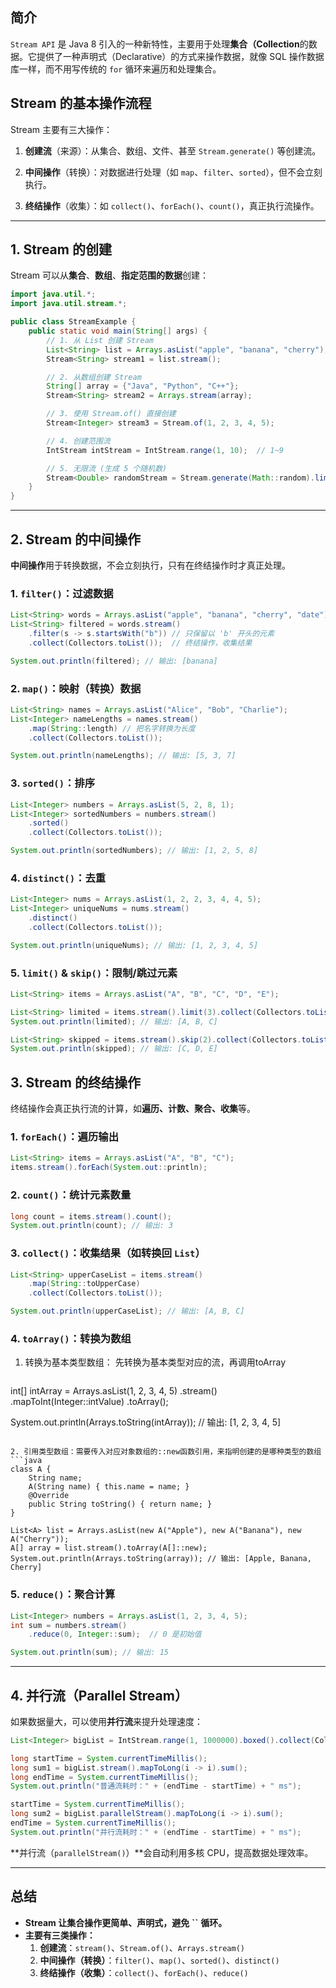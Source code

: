 ## 简介
`Stream API` 是 Java 8 引入的一种新特性，主要用于处理**集合（Collection**的数据。它提供了一种声明式（Declarative）的方式来操作数据，就像 SQL 操作数据库一样，而不用写传统的 `for` 循环来遍历和处理集合。


## Stream 的基本操作流程

Stream 主要有三大操作：

1. **创建流**（来源）：从集合、数组、文件、甚至 `Stream.generate()` 等创建流。
    
2. **中间操作**（转换）：对数据进行处理（如 `map`、`filter`、`sorted`），但不会立刻执行。
    
3. **终结操作**（收集）：如 `collect()`、`forEach()`、`count()`，真正执行流操作。

---

## 1. Stream 的创建

Stream 可以从**集合**、**数组**、**指定范围的数据**创建：

```java
import java.util.*;
import java.util.stream.*;

public class StreamExample {
    public static void main(String[] args) {
        // 1. 从 List 创建 Stream
        List<String> list = Arrays.asList("apple", "banana", "cherry");
        Stream<String> stream1 = list.stream();

        // 2. 从数组创建 Stream
        String[] array = {"Java", "Python", "C++"};
        Stream<String> stream2 = Arrays.stream(array);

        // 3. 使用 Stream.of() 直接创建
        Stream<Integer> stream3 = Stream.of(1, 2, 3, 4, 5);

        // 4. 创建范围流
        IntStream intStream = IntStream.range(1, 10);  // 1~9

        // 5. 无限流 (生成 5 个随机数)
        Stream<Double> randomStream = Stream.generate(Math::random).limit(5);
    }
}
```

---

## 2. Stream 的中间操作
**中间操作**用于转换数据，不会立刻执行，只有在终结操作时才真正处理。

### 1. `filter()`：过滤数据

```java
List<String> words = Arrays.asList("apple", "banana", "cherry", "date");
List<String> filtered = words.stream()
    .filter(s -> s.startsWith("b")) // 只保留以 'b' 开头的元素
    .collect(Collectors.toList());  // 终结操作，收集结果

System.out.println(filtered); // 输出: [banana]
```

### 2. `map()`：映射（转换）数据

```java
List<String> names = Arrays.asList("Alice", "Bob", "Charlie");
List<Integer> nameLengths = names.stream()
    .map(String::length) // 把名字转换为长度
    .collect(Collectors.toList());

System.out.println(nameLengths); // 输出: [5, 3, 7]
```

### 3. `sorted()`：排序

```java
List<Integer> numbers = Arrays.asList(5, 2, 8, 1);
List<Integer> sortedNumbers = numbers.stream()
    .sorted()
    .collect(Collectors.toList());

System.out.println(sortedNumbers); // 输出: [1, 2, 5, 8]
```

### 4. `distinct()`：去重

```java
List<Integer> nums = Arrays.asList(1, 2, 2, 3, 4, 4, 5);
List<Integer> uniqueNums = nums.stream()
    .distinct()
    .collect(Collectors.toList());

System.out.println(uniqueNums); // 输出: [1, 2, 3, 4, 5]
```

### 5. `limit()` & `skip()`：限制/跳过元素
```java
List<String> items = Arrays.asList("A", "B", "C", "D", "E");

List<String> limited = items.stream().limit(3).collect(Collectors.toList());
System.out.println(limited); // 输出: [A, B, C]

List<String> skipped = items.stream().skip(2).collect(Collectors.toList());
System.out.println(skipped); // 输出: [C, D, E]
```

## 3. Stream 的终结操作

终结操作会真正执行流的计算，如**遍历、计数、聚合、收集**等。

### 1. `forEach()`：遍历输出

```java
List<String> items = Arrays.asList("A", "B", "C");
items.stream().forEach(System.out::println);
```

### 2. `count()`：统计元素数量

```java
long count = items.stream().count();
System.out.println(count); // 输出: 3
```

### 3. `collect()`：收集结果（如转换回 `List`）

```java
List<String> upperCaseList = items.stream()
    .map(String::toUpperCase)
    .collect(Collectors.toList());

System.out.println(upperCaseList); // 输出: [A, B, C]
```


### 4. `toArray()`：转换为数组
1. 转换为基本类型数组： 先转换为基本类型对应的流，再调用toArray
   ```java
int[] intArray = Arrays.asList(1, 2, 3, 4, 5)
    .stream()
    .mapToInt(Integer::intValue)
    .toArray();

System.out.println(Arrays.toString(intArray)); // 输出: [1, 2, 3, 4, 5]
```

2. 引用类型数组：需要传入对应对象数组的::new函数引用，来指明创建的是哪种类型的数组
```java
class A {
    String name;
    A(String name) { this.name = name; }
    @Override
    public String toString() { return name; }
}

List<A> list = Arrays.asList(new A("Apple"), new A("Banana"), new A("Cherry"));
A[] array = list.stream().toArray(A[]::new);
System.out.println(Arrays.toString(array)); // 输出: [Apple, Banana, Cherry]
```

### 5. `reduce()`：聚合计算

```java
List<Integer> numbers = Arrays.asList(1, 2, 3, 4, 5);
int sum = numbers.stream()
    .reduce(0, Integer::sum);  // 0 是初始值

System.out.println(sum); // 输出: 15
```

---

## 4. 并行流（Parallel Stream）

如果数据量大，可以使用**并行流**来提升处理速度：

```java
List<Integer> bigList = IntStream.range(1, 1000000).boxed().collect(Collectors.toList());

long startTime = System.currentTimeMillis();
long sum1 = bigList.stream().mapToLong(i -> i).sum();
long endTime = System.currentTimeMillis();
System.out.println("普通流耗时：" + (endTime - startTime) + " ms");

startTime = System.currentTimeMillis();
long sum2 = bigList.parallelStream().mapToLong(i -> i).sum();
endTime = System.currentTimeMillis();
System.out.println("并行流耗时：" + (endTime - startTime) + " ms");
```

**并行流（`parallelStream()`）**会自动利用多核 CPU，提高数据处理效率。

---

## 总结

- **Stream 让集合操作更简单、声明式，避免** ****``**** **循环。**
- **主要有三类操作：**
    1. **创建流**：`stream()`、`Stream.of()`、`Arrays.stream()`
    2. **中间操作（转换）**：`filter()`、`map()`、`sorted()`、`distinct()`
    3. **终结操作（收集）**：`collect()`、`forEach()`、`reduce()`
